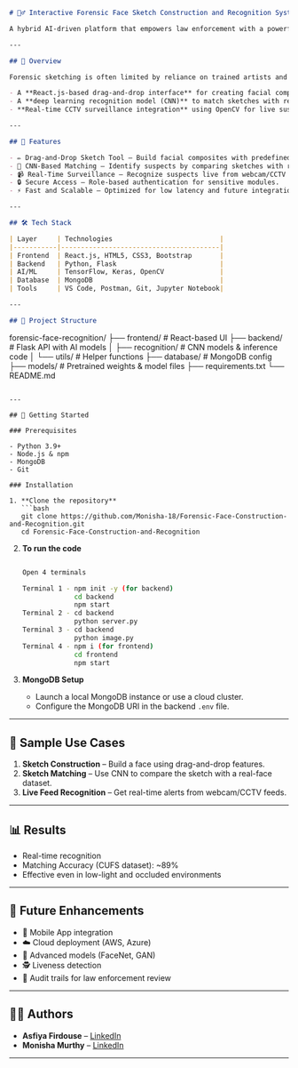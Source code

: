 
```markdown
# 🕵️‍♂️ Interactive Forensic Face Sketch Construction and Recognition System

A hybrid AI-driven platform that empowers law enforcement with a powerful drag-and-drop sketch tool and real-time facial recognition from surveillance video streams.

---

## 📌 Overview

Forensic sketching is often limited by reliance on trained artists and incompatibility with modern AI-based systems. This project bridges that gap by providing:

- A **React.js-based drag-and-drop interface** for creating facial composites.
- A **deep learning recognition model (CNN)** to match sketches with real facial photos.
- **Real-time CCTV surveillance integration** using OpenCV for live suspect identification.

---

## 🎯 Features

- ✏️ Drag-and-Drop Sketch Tool – Build facial composites with predefined features.
- 🧠 CNN-Based Matching – Identify suspects by comparing sketches with real images.
- 📹 Real-Time Surveillance – Recognize suspects live from webcam/CCTV input.
- 🔒 Secure Access – Role-based authentication for sensitive modules.
- ⚡ Fast and Scalable – Optimized for low latency and future integration with larger databases.

---

## 🛠️ Tech Stack

| Layer     | Technologies                           |
|-----------|----------------------------------------|
| Frontend  | React.js, HTML5, CSS3, Bootstrap       |
| Backend   | Python, Flask                          |
| AI/ML     | TensorFlow, Keras, OpenCV              |
| Database  | MongoDB                                |
| Tools     | VS Code, Postman, Git, Jupyter Notebook|

---

## 📁 Project Structure

```

forensic-face-recognition/
├── frontend/                  # React-based UI
├── backend/                   # Flask API with AI models
│   ├── recognition/           # CNN models & inference code
│   └── utils/                 # Helper functions
├── database/                  # MongoDB config
├── models/                    # Pretrained weights & model files
├── requirements.txt
└── README.md

````

---

## 🚀 Getting Started

### Prerequisites

- Python 3.9+
- Node.js & npm
- MongoDB
- Git

### Installation

1. **Clone the repository**
   ```bash
   git clone https://github.com/Monisha-18/Forensic-Face-Construction-and-Recognition.git
   cd Forensic-Face-Construction-and-Recognition
````

2. **To run the code**

   ```bash

   Open 4 terminals

   Terminal 1 - npm init -y (for backend)
                cd backend
                npm start
   Terminal 2 - cd backend
                python server.py
   Terminal 3 - cd backend
                python image.py
   Terminal 4 - npm i (for frontend)
                cd frontend
                npm start
   ```


3. **MongoDB Setup**

   * Launch a local MongoDB instance or use a cloud cluster.
   * Configure the MongoDB URI in the backend `.env` file.

---


## 🧬 Sample Use Cases

1. **Sketch Construction** – Build a face using drag-and-drop features.
2. **Sketch Matching** – Use CNN to compare the sketch with a real-face dataset.
3. **Live Feed Recognition** – Get real-time alerts from webcam/CCTV feeds.

---

## 📊 Results

* Real-time recognition 
* Matching Accuracy (CUFS dataset): \~89%
* Effective even in low-light and occluded environments

---

## 🔮 Future Enhancements

* 📱 Mobile App integration
* ☁️ Cloud deployment (AWS, Azure)
* 🧠 Advanced models (FaceNet, GAN)
* 🕵️ Liveness detection
* 📜 Audit trails for law enforcement review

---

## 👩‍💻 Authors

* **Asfiya Firdouse** – [LinkedIn](https://www.linkedin.com/in/asfiyafir)
* **Monisha Murthy** – [LinkedIn](https://www.linkedin.com/in/monisha-murthy)

---

